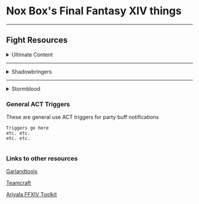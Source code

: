 # Nox Box's Final Fantasy XIV things
---
## Fight Resources

<details><summary>Ultimate Content</summary><p>
  
#### UCoB (Savage)

  Under Constructions
  
#### UWU (Savage)

Under Constructions
  
  </p></details>
  
---

<details><summary>Shadowbringers</summary><p>
  
#### Eden's Gate (Savage)

  Under Constructions</p></details>

---

<details><summary>Stormblood</summary><p>
  
#### Deltascape (Savage)

  Under Constructions
 
#### Sigmascape (Savage)

  Under Constructions
  
#### Alphascape (Savage)

  Under Constructions
  </p></details>


### General ACT Triggers
These are general use ACT triggers for party buff notifications
```
Triggers go here
etc. etc.
etc. etc.


```
### Links to other resources

[Garlandtools](https://www.garlandtools.org/db/)

[Teamcraft](https://ffxivteamcraft.com/lists)

[Ariyala FFXIV Toolkit](http://ffxiv.ariyala.com/) 

